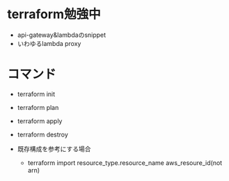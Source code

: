 # terraform勉強中
- api-gateway&lambdaのsnippet
- いわゆるlambda proxy

# コマンド
- terraform init
- terraform plan
- terraform apply
- terraform destroy

- 既存構成を参考にする場合
    - terraform import resource_type.resource_name aws_resoure_id(not arn)
